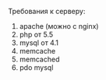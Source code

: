 Требования к серверу: 
1. apache (можно с nginx)
2. php от 5.5
3. mysql от 4.1
4. memcache
5. memcached
6. pdo mysql